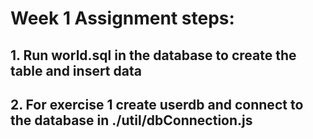 # Week 1 Assignment steps:

## 1. Run world.sql in the database to create the table and insert data

## 2. For exercise 1 create userdb and connect to the database in ./util/dbConnection.js
